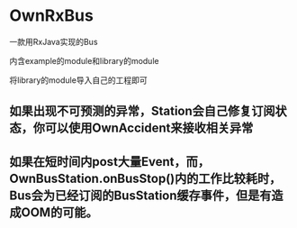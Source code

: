 # OwnRxBus
一款用RxJava实现的Bus

内含example的module和library的module

将library的module导入自己的工程即可

## 如果出现不可预测的异常，Station会自己修复订阅状态，你可以使用OwnAccident来接收相关异常

## 如果在短时间内post大量Event，而，OwnBusStation.onBusStop()内的工作比较耗时，Bus会为已经订阅的BusStation缓存事件，但是有造成OOM的可能。
